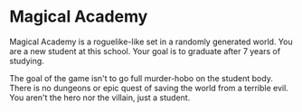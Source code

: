 # Magical Academy

Magical Academy is a roguelike-like set in a randomly generated world.
You are a new student at this school. Your goal is to graduate after 7 years of studying.

The goal of the game isn't to go full murder-hobo on the student body. There is no dungeons or epic quest of saving the world from a terrible evil. You aren't the hero nor the villain, just a student.

